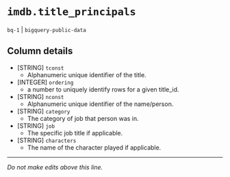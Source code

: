 # `imdb.title_principals`
`bq-1` | `bigquery-public-data`

## Column details
* [STRING]    `tconst`
  - Alphanumeric unique identifier of the title.
* [INTEGER]   `ordering`
  - a number to uniquely identify rows for a given title_id.
* [STRING]    `nconst`
  - Alphanumeric unique identifier of the name/person.
* [STRING]    `category`
  - The category of job that person was in.
* [STRING]    `job`
  - The specific job title if applicable.
* [STRING]    `characters`
  - The name of the character played if applicable.

-------------------------------------------------------------------------------
*Do not make edits above this line.*
